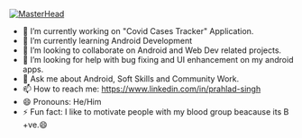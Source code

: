 [![MasterHead](https://images.app.goo.gl/iHUEXvKnGjwYcD6j9)](https://github.com/Prahlad08s/Prahlad08s)

- 🔭 I’m currently working on "Covid Cases Tracker" Application.
- 🌱 I’m currently learning Android Development
- 👯 I’m looking to collaborate on Android and Web Dev related projects.
- 🤔 I’m looking for help with bug fixing and UI enhancement on my android apps.
- 💬 Ask me about Android, Soft  Skills and Community Work.
- 📫 How to reach me: https://www.linkedin.com/in/prahlad-singh
- 😄 Pronouns: He/Him
- ⚡ Fun fact: I like to motivate people with my blood group beacause its B +ve.:smile:

